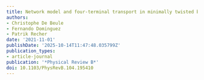 ```yaml
---
title: Network model and four-terminal transport in minimally twisted bilayer graphene
authors:
- Christophe De Beule
- Fernando Dominguez
- Patrik Recher
date: '2021-11-01'
publishDate: '2025-10-14T11:47:48.035799Z'
publication_types:
- article-journal
publication: '*Physical Review B*'
doi: 10.1103/PhysRevB.104.195410
---
```


